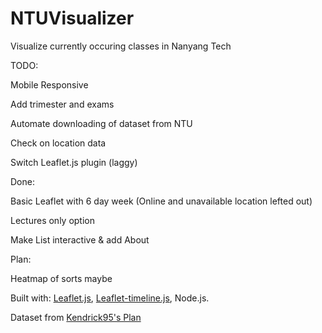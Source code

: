 # NTUVisualizer
Visualize currently occuring classes in Nanyang Tech



TODO:

Mobile Responsive

Add trimester and exams

Automate downloading of dataset from NTU

Check on location data

Switch Leaflet.js plugin (laggy)


Done:

Basic Leaflet with 6 day week (Online and unavailable location lefted out)

Lectures only option

Make List interactive & add About


Plan:

Heatmap of sorts maybe



Built with: [Leaflet.js](https://github.com/Leaflet/Leaflet), [Leaflet-timeline.js](https://github.com/skeate/Leaflet.timeline), Node.js.

Dataset from [Kendrick95's Plan](https://github.com/kenrick95/plan/tree/master/back_end/data/parsed/json)

